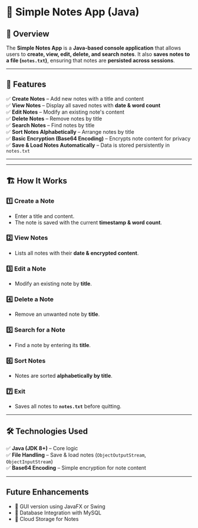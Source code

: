 # 📝 Simple Notes App (Java)

## 📌 Overview
The **Simple Notes App** is a **Java-based console application** that allows users to **create, view, edit, delete, and search notes**. It also **saves notes to a file (`notes.txt`)**, ensuring that notes are **persisted across sessions**.

---

## 🚀 Features
✅ **Create Notes** – Add new notes with a title and content  
✅ **View Notes** – Display all saved notes with **date & word count**  
✅ **Edit Notes** – Modify an existing note's content  
✅ **Delete Notes** – Remove notes by title  
✅ **Search Notes** – Find notes by title  
✅ **Sort Notes Alphabetically** – Arrange notes by title  
✅ **Basic Encryption (Base64 Encoding)** – Encrypts note content for privacy  
✅ **Save & Load Notes Automatically** – Data is stored persistently in `notes.txt`

---


---

## 🏗️ How It Works

### **1️⃣ Create a Note**
- Enter a title and content.
- The note is saved with the current **timestamp & word count**.

### **2️⃣ View Notes**
- Lists all notes with their **date & encrypted content**.

### **3️⃣ Edit a Note**
- Modify an existing note by **title**.

### **4️⃣ Delete a Note**
- Remove an unwanted note by **title**.

### **5️⃣ Search for a Note**
- Find a note by entering its **title**.

### **6️⃣ Sort Notes**
- Notes are sorted **alphabetically by title**.

### **7️⃣ Exit**
- Saves all notes to **`notes.txt`** before quitting.

---

## 🛠️ Technologies Used
✅ **Java (JDK 8+)** – Core logic  
✅ **File Handling** – Save & load notes (`ObjectOutputStream`, `ObjectInputStream`)  
✅ **Base64 Encoding** – Simple encryption for note content

---

## Future Enhancements
- 🚀 GUI version using JavaFX or Swing
- 🚀 Database Integration with MySQL
- 🚀 Cloud Storage for Notes

